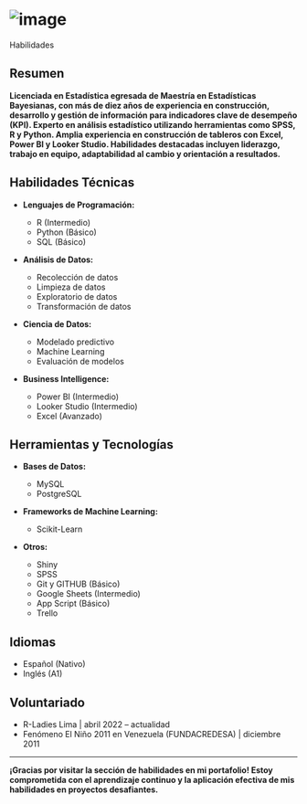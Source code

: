 #  ![image](https://github.com/anaile19/Portafolio/assets/99445538/cde79308-3af1-4bcf-bf64-a7082ab48e69)
Habilidades

## Resumen
**Licenciada en Estadística egresada de Maestría en Estadísticas Bayesianas, con más de diez años de experiencia en construcción, desarrollo y gestión de información para indicadores clave de desempeño (KPI). Experto en análisis estadístico utilizando herramientas como SPSS, R y Python. Amplia experiencia en construcción de tableros con Excel, Power BI y Looker Studio. Habilidades destacadas incluyen liderazgo, trabajo en equipo, adaptabilidad al cambio y orientación a resultados.**


## Habilidades Técnicas

- **Lenguajes de Programación:**
  - R (Intermedio)
  - Python (Básico)
  - SQL (Básico)

- **Análisis de Datos:**
  - Recolección de datos
  - Limpieza de datos
  - Exploratorio de datos
  - Transformación de datos

- **Ciencia de Datos:**
  - Modelado predictivo
  - Machine Learning 
  - Evaluación de modelos

- **Business Intelligence:**
  - Power BI (Intermedio)
  - Looker Studio (Intermedio)
  - Excel (Avanzado)

## Herramientas y Tecnologías

- **Bases de Datos:**
  - MySQL
  - PostgreSQL

- **Frameworks de Machine Learning:**
  - Scikit-Learn

- **Otros:**
  - Shiny
  - SPSS
  - Git y GITHUB (Básico)
  - Google Sheets (Intermedio)
  - App Script (Básico)
  - Trello

## Idiomas

- Español (Nativo)
- Inglés (A1)


## Voluntariado

- R-Ladies Lima | abril 2022 – actualidad
- Fenómeno El Niño 2011 en Venezuela (FUNDACREDESA) | diciembre 2011

---

**¡Gracias por visitar la sección de habilidades en mi portafolio! Estoy comprometida con el aprendizaje continuo y la aplicación efectiva de mis habilidades en proyectos desafiantes.**
